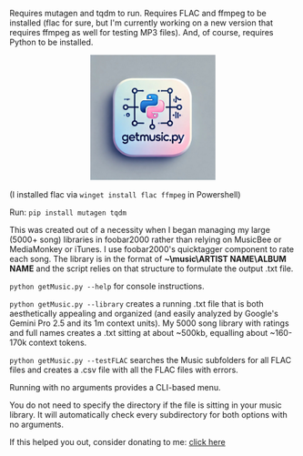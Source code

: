 Requires mutagen and tqdm to run. Requires FLAC and ffmpeg to be installed (flac for sure, but I'm currently working on a new version that requires ffmpeg as well for testing MP3 files). And, of course, requires Python to be installed.

<p align="center">
  <img src="assets/logo.jpg" alt="getMusic.py logo" width="220">
</p>

(I installed flac via ```winget install flac ffmpeg``` in Powershell)

Run:
```pip install mutagen tqdm```

This was created out of a necessity when I began managing my large (5000+ song) libraries in foobar2000 rather than relying on MusicBee or MediaMonkey or iTunes. I use foobar2000's quicktagger component to rate each song. The library is in the format of **~\music\ARTIST NAME\ALBUM NAME** and the script relies on that structure to formulate the output .txt file.

```python getMusic.py --help``` for console instructions.

```python getMusic.py --library``` creates a running .txt file that is both aesthetically appealing and organized (and easily analyzed by Google's Gemini Pro 2.5 and its 1m context units). My 5000 song library with ratings and full names creates a .txt sitting at about \~500kb, equalling about \~160-170k context tokens.

```python getMusic.py --testFLAC``` searches the Music subfolders for all FLAC files and creates a .csv file with all the FLAC files with errors.

Running with no arguments provides a CLI-based menu.

You do not need to specify the directory if the file is sitting in your music library. It will automatically check every subdirectory for both options with no arguments.

If this helped you out, consider donating to me: [click here](https://ko-fi.com/vrnvctss)

